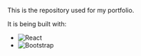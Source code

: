 This is the repository used for my portfolio.

It is being built with:

- ![React](https://img.shields.io/badge/React-20232A?style=for-the-badge&logo=react&logoColor=61DAFB)
- ![Bootstrap](https://img.shields.io/badge/Bootstrap-7952B3?style=for-the-badge&logo=bootstrap&logoColor=white)
